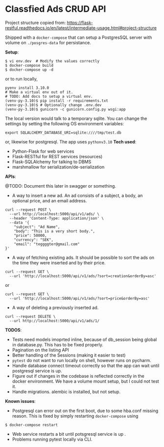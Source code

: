 # Classfied Ads CRUD API  

Project structure copied from: https://flask-restful.readthedocs.io/en/latest/intermediate-usage.html#project-structure

Shipped with a `docker-compose` that can setup a PostgresSQL server with 
volume on `./posgres-data` for persistance.  

**Setup**: 
```
$ vi env.dev  # Modify the values correctly 
$ docker-compose build
$ docker-compose up -d
```
or to run locally, 
```
pyenv install 3.10.0 
# Make a virtual env out of it.
# TODO: Add docs to setup a virtual env.  
(venv-py-3.10)$ pip install -r requirements.txt 
(venv-py-3.10)$ # Optionally change .env.dev 
(venv-py-3.10)$ gunicorn -c gunicorn.config.py wsgi:app
```
The local version would talk to a temporary sqlite. You can change the 
settings by setting the following OS environment variables: 
```
export SQLALCHEMY_DATABASE_URI=sqlite:////tmp/test.db
```
or, likewise for postgresql. The app uses `pythonv3.10` 
**Tech used**:
- Python-Flask for web services 
- Flask-RESTful for REST services (resources)
- Flask-SQLAlchemy for talking to DBMS 
- marshmallow for serialization/de-serialization

**APIs**: 

@TODO: Document this later in swagger or something. 
* A way to insert a new ad. An ad consists of a subject, a body, an optional 
price, and
an email address.
```
curl --request POST \
  --url http://localhost:5000/api/v1/ads/ \
  --header 'Content-Type: application/json' \
  --data '{
	"subject": "Ad Name", 
	"body": "This is a very short body.", 
	"price": 50000, 
	"currency": "SEK", 
	"email": "teggggter@gmail.com"
}'
```

* A way of fetching existing ads. It should be possible to sort the ads on the time they
were inserted and by their price.
```
curl --request GET \
  --url 'http://localhost:5000/api/v1/ads/?sort=creation&orderBy=asc'
```
or 
```
curl --request GET \
  --url 'http://localhost:5000/api/v1/ads/?sort=price&orderBy=asc'
```
- A way of deleting a previously inserted ad.
```
curl --request DELETE \
  --url http://localhost:5000/api/v1/ads/1/
```



**TODOS**: 
- Tests need models imoprted inline, because of db_session being global in 
  database.py. This has to be fixed properly. 
- Pagination on the listing API
- Better handling of the Sessions (making it easier to test)
- `pytest` do not want to run locally on shell, however runs on pycharm.
- Handle database connect timeout correctly so that the app can wait until 
  postgresql service is up. 
- Figure out if changes in the codebase is reflected correctly in the 
  docker environment. We have a volume mount setup, but I could not test it. 
- Handle migrations. alembic is installed, but not setup. 


**Known issues**: 
- Postgresql can error out on the first boot, due to some hba.conf missing 
  reason. This is fixed by simply restarting `docker-compose` using
```
$ docker-compose restart 
```
- Web service restarts a bit until potsgresql service is up .
- Problems running pytest locally via CLI. 
